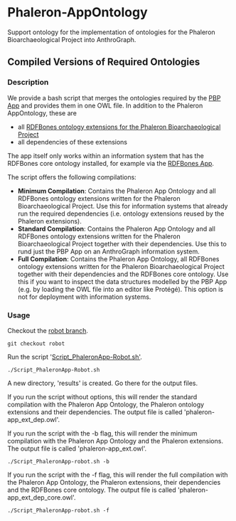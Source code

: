 # Phaleron-AppOntology
Support ontology for the implementation of ontologies for the Phaleron Bioarchaeological Project into AnthroGraph.

## Compiled Versions of Required Ontologies

### Description

We provide a bash script that merges the ontologies required by the [PBP App](https://github.com/AnthroGraph/PBP-App) and provides them in one OWL file. In addition to the Phaleron AppOntology, these are

* all [RDFBones ontology extensions for the Phaleron Bioarchaeological Project](https://github.com/RDFBones/RDFBonesPhaleron)
* all dependencies of these extensions

The app itself only works within an information system that has the RDFBones core ontology installed, for example via the [RDFBones App](https://github.com/AnthroGraph/RDFBones-App).

The script offers the following compilations:

* **Minimum Compilation**: Contains the Phaleron App Ontology and all RDFBones ontology extensions written for the Phaleron Bioarchaeological Project. Use this for information systems that already run the required dependencies (i.e. ontology extensions reused by the Phaleron extensions).
* **Standard Compilation**: Contains the Phaleron App Ontology and all RDFBones ontology extensions written for the Phaleron Bioarchaeological Project together with their dependencies. Use this to rund just the PBP App on an AnthroGraph information system.
* **Full Compilation**: Contains the Phaleron App Ontology, all RDFBones ontology extensions written for the Phaleron Bioarchaeological Project together with their dependencies and the RDFBones core ontology. Use this if you want to inspect the data structures modelled by the PBP App (e.g. by loading the OWL file into an editor like Protégé). This option is not for deployment with information systems.

### Usage

Checkout the [robot branch](https://github.com/AnthroGraph/Phaleron-AppOntology/tree/robot).

```
git checkout robot
```

Run the script '[Script_PhaleronApp-Robot.sh'](https://github.com/AnthroGraph/Phaleron-AppOntology/blob/robot/Script_PhaleronApp-Robot.sh).

```
./Script_PhaleronApp-Robot.sh
```

A new directory, 'results' is created. Go there for the output files.

If you run the script without options, this will render the standard compilation with the Phaleron App Ontology, the Phaleron ontology extensions and their dependencies. The output file is called 'phaleron-app_ext_dep.owl'.

If you run the script with the -b flag, this will render the minimum compilation with the Phaleron App Ontology and the Phaleron extensions. The output file is called 'phaleron-app_ext.owl'.

```
./Script_PhaleronApp-robot.sh -b
```

If you run the script with the -f flag, this will render the full compilation with the Phaleron App Ontology, the Phaleron extensions, their dependencies and the RDFBones core ontology. The output file is called 'phaleron-app_ext_dep_core.owl'.

```
./Script_PhaleronApp-robot.sh -f
```
